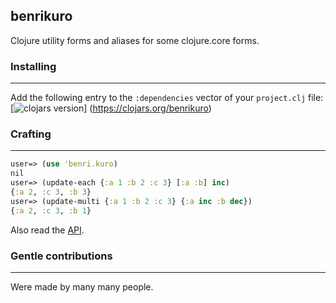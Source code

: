 benrikuro
-------
Clojure utility forms and aliases for some clojure.core forms.

### Installing
-------
Add the following entry to the `:dependencies` vector of your `project.clj` file:
[![clojars version](https://clojars.org/benrikuro/latest-version.svg?raw=true)]
(https://clojars.org/benrikuro)

### Crafting
-------
```clj
user=> (use 'benri.kuro)
nil
user=> (update-each {:a 1 :b 2 :c 3} [:a :b] inc)
{:a 2, :c 3, :b 3}
user=> (update-multi {:a 1 :b 2 :c 3} {:a inc :b dec})
{:a 2, :c 3, :b 1}
```
Also read the [API](http://ccfontes.github.io/benrikuro/benri.kuro.html).

### Gentle contributions
-------
Were made by many many people.
